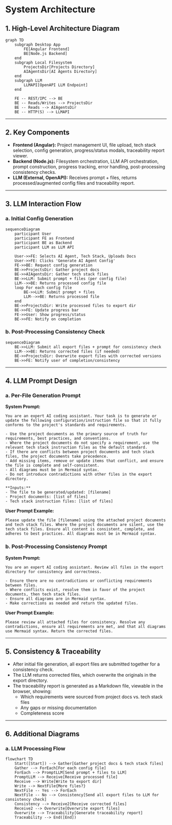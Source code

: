 # System Architecture

## 1. High-Level Architecture Diagram

```mermaid
graph TD
    subgraph Desktop App
        FE[Angular Frontend]
        BE[Node.js Backend]
    end
    subgraph Local Filesystem
        ProjectsDir[Projects Directory]
        AIAgentsDir[AI Agents Directory]
    end
    subgraph LLM
        LLMAPI[OpenAPI LLM Endpoint]
    end

    FE -- REST/IPC --> BE
    BE -- Reads/Writes --> ProjectsDir
    BE -- Reads --> AIAgentsDir
    BE -- HTTP(S) --> LLMAPI
```

---

## 2. Key Components
- **Frontend (Angular):** Project management UI, file upload, tech stack selection, config generation, progress/status modals, traceability report viewer.
- **Backend (Node.js):** Filesystem orchestration, LLM API orchestration, prompt construction, progress tracking, error handling, post-processing consistency checks.
- **LLM (External, OpenAPI):** Receives prompt + files, returns processed/augmented config files and traceability report.

---

## 3. LLM Interaction Flow

### a. Initial Config Generation

```mermaid
sequenceDiagram
    participant User
    participant FE as Frontend
    participant BE as Backend
    participant LLM as LLM API

    User->>FE: Selects AI Agent, Tech Stack, Uploads Docs
    User->>FE: Clicks 'Generate AI Agent Config'
    FE->>BE: Request config generation
    BE->>ProjectsDir: Gather project docs
    BE->>AIAgentsDir: Gather tech stack files
    BE->>LLM: Submit prompt + files (per config file)
    LLM-->>BE: Returns processed config file
    loop For each config file
        BE->>LLM: Submit prompt + files
        LLM-->>BE: Returns processed file
    end
    BE->>ProjectsDir: Write processed files to export dir
    BE->>FE: Update progress bar
    FE->>User: Show progress/status
    BE->>FE: Notify on completion
```

### b. Post-Processing Consistency Check

```mermaid
sequenceDiagram
    BE->>LLM: Submit all export files + prompt for consistency check
    LLM-->>BE: Returns corrected files (if needed)
    BE->>ProjectsDir: Overwrite export files with corrected versions
    BE->>FE: Notify user of completion/consistency
```

---

## 4. LLM Prompt Design

### a. Per-File Generation Prompt

**System Prompt:**
```
You are an expert AI coding assistant. Your task is to generate or update the following configuration/instruction file so that it fully conforms to the project's standards and requirements.

- Use the project documents as the primary source of truth for requirements, best practices, and conventions.
- Where the project documents do not specify a requirement, use the relevant tech stack instruction files as the default standard.
- If there are conflicts between project documents and tech stack files, the project documents take precedence.
- Add missing items, remove or update items that conflict, and ensure the file is complete and self-consistent.
- All diagrams must be in Mermaid syntax.
- Do not introduce contradictions with other files in the export directory.

**Inputs:**
- The file to be generated/updated: [filename]
- Project documents: [list of files]
- Tech stack instruction files: [list of files]
```

**User Prompt Example:**
```
Please update the file [filename] using the attached project documents and tech stack files. Where the project documents are silent, use the tech stack files. Ensure all content is consistent, complete, and adheres to best practices. All diagrams must be in Mermaid syntax.
```

### b. Post-Processing Consistency Prompt

**System Prompt:**
```
You are an expert AI coding assistant. Review all files in the export directory for consistency and correctness.

- Ensure there are no contradictions or conflicting requirements between files.
- Where conflicts exist, resolve them in favor of the project documents, then tech stack files.
- Ensure all diagrams are in Mermaid syntax.
- Make corrections as needed and return the updated files.
```

**User Prompt Example:**
```
Please review all attached files for consistency. Resolve any contradictions, ensure all requirements are met, and that all diagrams use Mermaid syntax. Return the corrected files.
```

---

## 5. Consistency & Traceability
- After initial file generation, all export files are submitted together for a consistency check.
- The LLM returns corrected files, which overwrite the originals in the export directory.
- The traceability report is generated as a Markdown file, viewable in the browser, showing:
  - Which requirements were sourced from project docs vs. tech stack files
  - Any gaps or missing documentation
  - Completeness score

---

## 6. Additional Diagrams

### a. LLM Processing Flow

```mermaid
flowchart TD
    Start([Start]) --> Gather[Gather project docs & tech stack files]
    Gather --> ForEach[For each config file]
    ForEach --> PromptLLM[Send prompt + files to LLM]
    PromptLLM --> Receive[Receive processed file]
    Receive --> Write[Write to export dir]
    Write --> NextFile{More files?}
    NextFile -- Yes --> ForEach
    NextFile -- No --> Consistency[Send all export files to LLM for consistency check]
    Consistency --> Receive2[Receive corrected files]
    Receive2 --> Overwrite[Overwrite export files]
    Overwrite --> Traceability[Generate traceability report]
    Traceability --> End([End])
```
